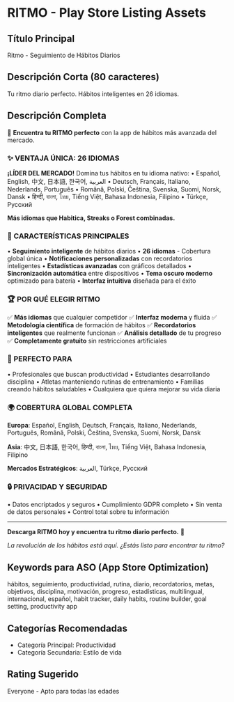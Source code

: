 # RITMO - Play Store Listing Assets

## Título Principal
Ritmo - Seguimiento de Hábitos Diarios

## Descripción Corta (80 caracteres)
Tu ritmo diario perfecto. Hábitos inteligentes en 26 idiomas.

## Descripción Completa

🎵 **Encuentra tu RITMO perfecto** con la app de hábitos más avanzada del mercado.

### ✨ VENTAJA ÚNICA: 26 IDIOMAS
**¡LÍDER DEL MERCADO!** Domina tus hábitos en tu idioma nativo:
• Español, English, 中文, 日本語, 한국어, العربية
• Deutsch, Français, Italiano, Nederlands, Português
• Română, Polski, Čeština, Svenska, Suomi, Norsk, Dansk
• हिन्दी, বাংলা, ไทย, Tiếng Việt, Bahasa Indonesia, Filipino
• Türkçe, Русский

**Más idiomas que Habitica, Streaks o Forest combinadas.**

### 🚀 CARACTERÍSTICAS PRINCIPALES
• **Seguimiento inteligente** de hábitos diarios
• **26 idiomas** - Cobertura global única
• **Notificaciones personalizadas** con recordatorios inteligentes
• **Estadísticas avanzadas** con gráficos detallados
• **Sincronización automática** entre dispositivos
• **Tema oscuro moderno** optimizado para batería
• **Interfaz intuitiva** diseñada para el éxito

### 🏆 POR QUÉ ELEGIR RITMO
✅ **Más idiomas** que cualquier competidor
✅ **Interfaz moderna** y fluida
✅ **Metodología científica** de formación de hábitos
✅ **Recordatorios inteligentes** que realmente funcionan
✅ **Análisis detallado** de tu progreso
✅ **Completamente gratuito** sin restricciones artificiales

### 🎯 PERFECTO PARA
• Profesionales que buscan productividad
• Estudiantes desarrollando disciplina
• Atletas manteniendo rutinas de entrenamiento
• Familias creando hábitos saludables
• Cualquiera que quiera mejorar su vida diaria

### 🌍 COBERTURA GLOBAL COMPLETA
**Europa**: Español, English, Deutsch, Français, Italiano, Nederlands, Português, Română, Polski, Čeština, Svenska, Suomi, Norsk, Dansk

**Asia**: 中文, 日本語, 한국어, हिन्दी, বাংলা, ไทย, Tiếng Việt, Bahasa Indonesia, Filipino

**Mercados Estratégicos**: العربية, Türkçe, Русский

### 🔒 PRIVACIDAD Y SEGURIDAD
• Datos encriptados y seguros
• Cumplimiento GDPR completo
• Sin venta de datos personales
• Control total sobre tu información

---

**Descarga RITMO hoy y encuentra tu ritmo diario perfecto.** 🎵

*La revolución de los hábitos está aquí. ¿Estás listo para encontrar tu ritmo?*

## Keywords para ASO (App Store Optimization)
hábitos, seguimiento, productividad, rutina, diario, recordatorios, metas, objetivos, disciplina, motivación, progreso, estadísticas, multilingual, internacional, español, habit tracker, daily habits, routine builder, goal setting, productivity app

## Categorías Recomendadas
- Categoría Principal: Productividad
- Categoría Secundaria: Estilo de vida

## Rating Sugerido
Everyone - Apto para todas las edades